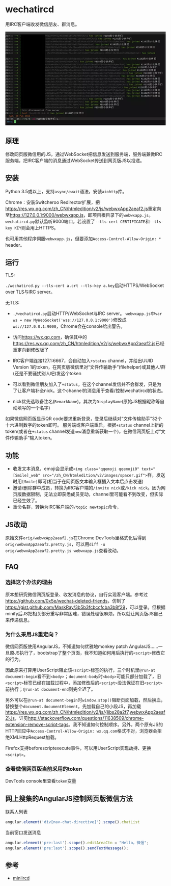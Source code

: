 # wechatircd

用IRC客户端收发微信朋友、群消息。

![](screenshot/screenshot.webp)

## 原理

修改网页版微信用的JS，通过WebSocket把信息发送到服务端，服务端兼做IRC服务端，把IRC客户端的消息通过WebSocket传送到网页版JS以投递。

## 安装

Python 3.5或以上，支持`async/await`语法，安装`aiohttp`库。

Chrome：安装Switcheroo Redirector扩展，把<https://res.wx.qq.com/zh_CN/htmledition/v2/js/webwxApp2aeaf2.js>重定向至<https://127.0.0.1:9000/webwxapp.js>，即项目根目录下的`webwxapp.js`。`wechatircd.py`默认监听9000端口，若设置了`--tls-cert CERTIFICATE`和`--tls-key KEY`则会用上HTTPS。

也可用其他程序伺服`webwxapp.js`，但要添加`Access-Control-Allow-Origin: *` header。


## 运行

TLS:

`./wechatircd.py --tls-cert a.crt --tls-key a.key`启动HTTPS/WebSocket over TLS与IRC server。

无TLS:

- `./wechatircd.py`启动HTTP/WebSocket与IRC server。
`webwxapp.js`中`var ws = new MyWebSocket('wss://127.0.0.1:9000')`修改成`ws://127.0.0.1:9000`，Chrome会在console给出警告。

- 访问<https://wx.qq.com>，确保其中的<https://res.wx.qq.com/zh_CN/htmledition/v2/js/webwxApp2aeaf2.js>已经重定向到修改版了
- IRC客户端连接127.1:6667，会自动加入`+status` channel，并给出UUID Version 1的token，在网页版微信里对“文件传输助手”(filehelper)或其他人/群(还是不要骚扰别人吧)发这个token
- 可以看到微信朋友加入了`+status`，在这个channel发信并不会群发，只是为了让客户端补全nick。这个channel的消息用于查看/控制wechatircd的状态。
- nick优先选取备注名(`RemarkName`)，其次为`DisplayName`(原始JS根据昵称等自动填写的一个名字)

如果微信网页版显示QR code要求重新登录，登录后继续对“文件传输助手”32个十六进制数字的token即可。
服务端或客户端重启，根据`+status` channel上新的token(或者在`+status` channel发送`new`消息重新获取一个)，在微信网页版上对“文件传输助手”输入token。

## 功能

- 收发文本消息，emoji会显示成`<img class="qqemoji qqemoji0" text="[Smile]_web" src="/zh_CN/htmledition/v2/images/spacer.gif">`样，发送时用`[Smile]`即可(相当于在网页版文本输入框插入文本后点击发送)
- 邀请/删除群中成员，转换为IRC客户端的`/invite nick`或`/kick nick`。因为网页版数据限制，无法立即获悉成员变动，channel里可能看不到改变，但实际已经生效了。
- 重命名群，转换为IRC客户端的`/topic newtopic`命令，

## JS改动

原始文件`orig/webwxApp2aeaf2.js`在Chrome DevTools里格式化后得到`orig/webwxApp2aeaf2.pretty.js`，可以用`diff -u orig/webwxApp2aeaf2.pretty.js webwxapp.js`查看改动。

## FAQ

### 选择这个办法的理由

原本想研究微信网页版登录、收发消息的协议，自行实现客户端。参考过<https://github.com/0x5e/wechat-deleted-friends>，仿制了<https://gist.github.com/MaskRay/3b5b3fcbccfcba3b8f29>，可以登录。但根据minify后JS把相关部分重写非常困难，错误处理很麻烦，所以就让网页版JS自己来传递信息。

### 为什么采用JS重定向？

微信网页版使用AngularJS，不知道如何优雅地monkey patch AngularJS……一旦原JS执行了，bootstrap了整个页面，我不知道如何用后执行的`<script>`修改它的行为。

因此原来打算用UserScript阻止该`<script>`标签的执行，三个时机里`@run-at document-begin`看不到`<body>`；`document-body`时`<body>`可能只部分加载了，旧`<script>`标签已经在加载过程中，添加修改后的`<script>`没法保证在旧`<script>`前执行；`@run-at document-end`则完全迟了。

另外可以在`@run-at document-begin`时`window.stop()`阻断页面加载，然后换血，替换整个`document.documentElement`，先加载自己的小段JS，再加载<https://res.wx.qq.com/zh_CN/htmledition/v2/js/{libs28a2f7,webwxApp2aeaf2}.js>，详见<http://stackoverflow.com/questions/11638509/chrome-extension-remove-script-tags>。我不知道如何控制顺序。另外，两个原有JS的HTTP回应中`Access-Control-Allow-Origin: wx.qq.com`格式不对，浏览器会拒绝XMLHttpRequest加载。

Firefox支持beforescriptexecute事件，可以用UserScript实现劫持、更换`<script>`。

### 查看微信网页版当前采用的token

DevTools console里查看`token`变量

## 网上搜集的AngularJS控制网页版微信方法

联系人列表
```javascript
angular.element('div[nav-chat-directive]').scope().chatList
```

当前窗口发送消息
```javascript
angular.element('pre:last').scope().editAreaCtn = "Hello，微信";
angular.element('pre:last').scope().sendTextMessage();
```

## 参考

- [miniircd](https://github.com/jrosdahl/miniircd)
